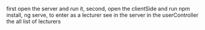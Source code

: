 first open the server and run it,
second, open the clientSide and run npm install, ng serve,
to enter as a  lecturer see in the server in the userController the all list of lecturers
